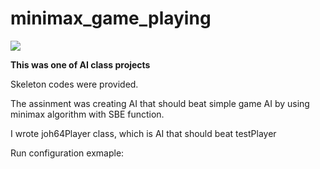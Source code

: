 # minimax_game_playing

<img src="https://user-images.githubusercontent.com/28660183/29638133-da6f5006-881b-11e7-8824-a0b5b6ffe29e.png">

**This was one of AI class projects**

Skeleton codes were provided.

The assinment was creating AI that should beat simple game AI by using minimax algorithm with SBE function. 

I wrote joh64Player class, which is AI that should beat testPlayer

Run configuration exmaple: 

